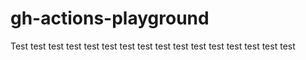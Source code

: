 # gh-actions-playground
Test
test
test
test
test
test
test
test
test
test
test
test
test
test
test
test
